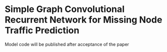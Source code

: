 # Simple Graph Convolutional Recurrent Network for Missing Node Traffic Prediction

Model code will be published after acceptance of the paper

